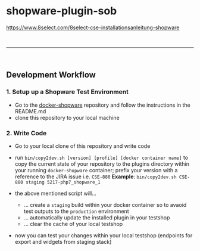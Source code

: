 # shopware-plugin-sob

https://www.8select.com/8select-cse-installationsanleitung-shopware

&nbsp;
___
&nbsp;

## Development Workflow

### 1. Setup up a Shopware Test Environment
- Go to the [docker-shopware](https://github.com/8select/docker-shopware) repository and follow the instructions in the README.md
- clone this repository to your local machine

### 2. Write Code
- Go to your local clone of this repository and write code
- run `bin/copy2dev.sh [version] [profile] [docker container name]`  to copy the current state of your repository to the plugins directory within your running `docker-shopware` container; prefix your version with a reference to the JIRA issue i.e. `CSE-880` **Example**: `bin/copy2dev.sh CSE-880 staging 5217-php7_shopware_1`
- the above mentioned script will...
  - ... create a `staging` build within your docker container so to avaoid test outputs to the `production` environment
  - ... automatically update the installed plugin in your testshop
  - ... clear the cache of your local testshop

- now you can test your changes within your local testshop (endpoints for export and widgets from staging stack)
